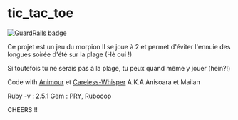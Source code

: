 # tic_tac_toe

[![GuardRails badge](https://badges.production.guardrails.io/TheLondonWhale/tic_tac_toe.svg)](https://www.guardrails.io)

Ce projet est un jeu du morpion 
Il se joue à 2 et permet d'éviter l'ennuie des longues soirée d'été sur la plage (Hè oui !)

Si toutefois tu ne serais pas à la plage, tu peux quand même y jouer (hein?!) 

Code with <a href="https://github.com/AniMoure">Animour</a> et <a href="https://github.com/Careless-Whisper">Careless-Whisper</a> A.K.A Anisoara et Mailan 

Ruby -v : 2.5.1
Gem : PRY, Rubocop 

CHEERS !!
